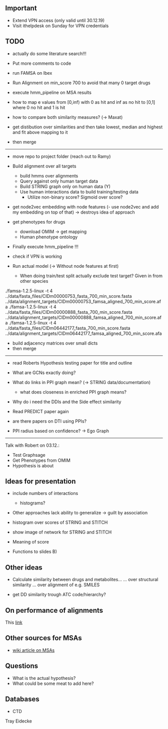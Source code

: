 ## Important

- Extend VPN access (only valid until 30.12.19)
- Visit ithelpdesk on Sunday for VPN credentials

## TODO

- actually do some literature search!!!

- Put more comments to code

- run FAMSA on Ibex

- Run Alignment on min_score 700 to avoid that many 0 target drugs
- execute hmm_pipeline on MSA results

- how to map e values from [0,inf) with 0 as hit and inf as no hit to [0,1] where 0 no hit and 1 is hit
- how to compare both similarity measures? (-> Maxat)


- get distibution over similarities and then take lowest, median and highest and fit above mapping to it
- then merge



--------------------------------------------------------------------
- move repo to project folder (reach out to Ramy)

- Build alignment over all targets
  - build hmms over alignments
  - Query against only human target data
  - Build STRING graph only on human data (Y)
  - Use human interactions data to build training/testing data
    - Utilize non-binary score? Sigmoid over score?

- get node2vec embedding with node features
(- use node2vec and add my embedding on top of that) -> destroys idea of approach

- get phenotypes for drugs
  - download OMIM -> get mapping
  - Human phenotype ontology

- Finally execute hmm\_pipeline !!! 

- check if VPN is working

- Run actual model (-> Without node features at first)
  - When doing train/test split actually exclude test target? Given in from other species

./famsa-1.2.5-linux -t 4 ../data/fasta_files/CIDm00000753_fasta_700_min_score.fasta ../data/alignment_targets/CIDm00000753_famsa_aligned_700_min_score.afa
./famsa-1.2.5-linux -t 4 ../data/fasta_files/CIDm00000888_fasta_700_min_score.fasta ../data/alignment_targets/CIDm00000888_famsa_aligned_700_min_score.afa
./famsa-1.2.5-linux -t 4 ../data/fasta_files/CIDm06442177_fasta_700_min_score.fasta ../data/alignment_targets/CIDm06442177_famsa_aligned_700_min_score.afa

- build adjacency matrices over small dicts
- then merge

---------------------------------------------------
- read Roberts Hypothesis testing paper for title and outline

- What are GCNs exactly doing?

- What do links in PPI graph mean? (-> STRING data/documentation)
  - what does closeness in enriched PPI graph means?
- Why do i need the DDIs and the Side effect similarity

- Read PREDICT paper again

- are there papers on DTI using PPIs?

- PPI radius based on confidence? -> Ego Graph

----------------------------------------------------
Talk with Robert on 03.12.:
- Test Graphsage
- Get Phenotypes from OMIM
- Hypothesis is about



## Ideas for presentation

- include numbers of interactions
  - histograms?
- Other approaches lack ability to generalize -> guilt by association

- histogram over scores of STRING and STITCH
- show image of network for STRING and STITCH
- Meaning of score 
- Functions to slides B)


## Other ideas

- Calculate similarity between drugs and metabolites...
	... over structural similarity
	... over alignment of e.g. SMILES

- get DD similarity trough ATC code/hierarchy?

## On performance of alignments

This [link](https://www.ebi.ac.uk/Tools/msa/)

## Other sources for MSAs

- [wiki article on MSAs](https://en.wikipedia.org/wiki/List_of_sequence_alignment_software#Multiple_sequence_alignment)

## Questions



- What is the actual hypothesis? 
- What could be some meat to add here?
## Databases

- CTD

Tray Eidecke

